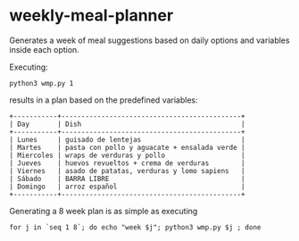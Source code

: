 # weekly-meal-planner

Generates a week of meal suggestions based on daily options and variables inside each option.

Executing:

```
python3 wmp.py 1
```
results in a plan based on the predefined variables:

```
+-----------+---------------------------------------------+
| Day       | Dish                                        |
+-----------+---------------------------------------------+
| Lunes     | guisado de lentejas                         |
| Martes    | pasta con pollo y aguacate + ensalada verde |
| Miercoles | wraps de verduras y pollo                   |
| Jueves    | huevos revueltos + crema de verduras        |
| Viernes   | asado de patatas, verduras y lomo sapiens   |
| Sábado    | BARRA LIBRE                                 |
| Domingo   | arroz español                               |
+-----------+---------------------------------------------+
```

Generating a 8 week plan is as simple as executing
```
for j in `seq 1 8`; do echo "week $j"; python3 wmp.py $j ; done
```

